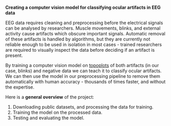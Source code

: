 **Creating a computer vision model for classifying ocular artifacts in EEG data**

EEG data requires cleaning and preprocessing before the electrical signals can be analysed by researchers. Muscle movements, blinks, and external activity cause artifacts which obscure important signals. Automatic removal of these artifacts is handled by algorithms, but they are currently not reliable enough to be used in isolation in most cases - trained researchers are required to visually inspect the data before deciding if an artifact is present.  
  
By training a computer vision model on [topoplots](https://github.com/user-attachments/assets/9d215fb3-ec54-4f41-ad3e-9a05e7dff231) of both artifacts (in our case, blinks) and negative data we can teach it to classify ocular artifacts. We can then use the model in our preprocessing pipeline to remove them automatically with human accuracy - thousands of times faster, and without the expertise.  

Here is a **general overview** of the project:
1. Downloading public datasets, and processing the data for training.
2. Training the model on the processed data.
3. Testing and evaluating the model.
